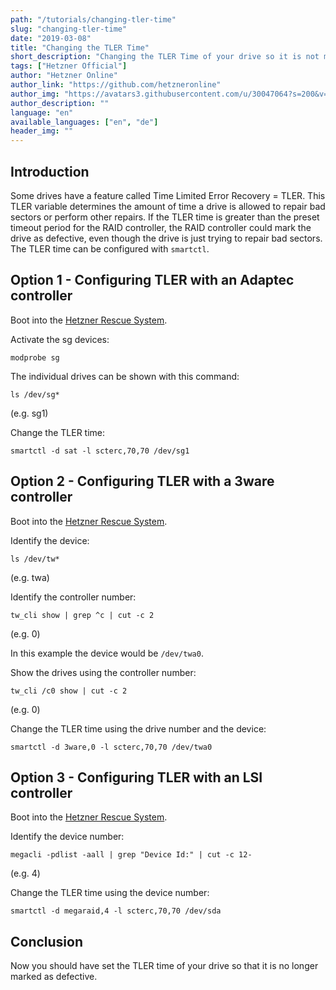 ```yaml
---
path: "/tutorials/changing-tler-time"
slug: "changing-tler-time"
date: "2019-03-08"
title: "Changing the TLER Time"
short_description: "Changing the TLER Time of your drive so it is not marked as defective."
tags: ["Hetzner Official"]
author: "Hetzner Online"
author_link: "https://github.com/hetzneronline"
author_img: "https://avatars3.githubusercontent.com/u/30047064?s=200&v=4"
author_description: ""
language: "en"
available_languages: ["en", "de"]
header_img: ""
---
```


## Introduction

Some drives have a feature called Time Limited Error Recovery = TLER. This TLER variable determines the amount of time a drive is allowed to repair bad sectors or perform other repairs. If the TLER time is greater than the preset timeout period for the RAID controller, the RAID controller could mark the drive as defective, even though the drive is just trying to repair bad sectors. The TLER time can be configured with `smartctl`.

## Option 1 - Configuring TLER with an Adaptec controller

Boot into the [Hetzner Rescue System](https://wiki.hetzner.de/index.php/Hetzner_Rescue-System/en).

Activate the sg devices:

```console
modprobe sg
```

The individual drives can be shown with this command:

```console
ls /dev/sg*
```

(e.g. sg1)

Change the TLER time:

```console
smartctl -d sat -l scterc,70,70 /dev/sg1
```

## Option 2 - Configuring TLER with a 3ware controller

Boot into the [Hetzner Rescue System](https://wiki.hetzner.de/index.php/Hetzner_Rescue-System/en).

Identify the device:

```console
ls /dev/tw*
```

(e.g. twa)

Identify the controller number:

```console
tw_cli show | grep ^c | cut -c 2
```

(e.g. 0)

In this example the device would be `/dev/twa0`.

Show the drives using the controller number:

```console
tw_cli /c0 show | cut -c 2
```

(e.g. 0)

Change the TLER time using the drive number and the device:

```console
smartctl -d 3ware,0 -l scterc,70,70 /dev/twa0
```

## Option 3 - Configuring TLER with an LSI controller

Boot into the [Hetzner Rescue System](https://wiki.hetzner.de/index.php/Hetzner_Rescue-System/en).

Identify the device number:

```console
megacli -pdlist -aall | grep "Device Id:" | cut -c 12-
```

(e.g. 4)

Change the TLER time using the device number:

```console
smartctl -d megaraid,4 -l scterc,70,70 /dev/sda
```

## Conclusion

Now you should have set the TLER time of your drive so that it is no longer marked as defective.
